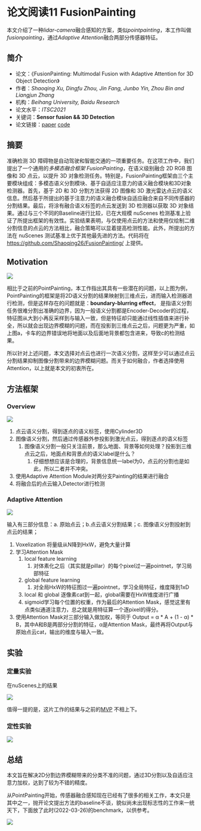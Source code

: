 # 论文阅读11 FusionPainting



本文介绍了一种*lidar-camera*融合感知的方案，类似*pointpainting*，本工作叫做*fusionpainting*，通过*Adaptive Attention*融合两部分传感器特征。

<!--more-->

## 简介

-   论文：《FusionPainting: Multimodal Fusion with Adaptive Attention for 3D Object Detection》
-   作者：_Shaoqing Xu, Dingfu Zhou, Jin Fang, Junbo Yin, Zhou Bin and Liangjun Zhang_
-   机构：_Beihang University, Baidu Research_
-   论文水平：_ITSC2021_
-   关键词：**Sensor fusion && 3D Detection**
-   论文链接：[paper](https://arxiv.org/pdf/2106.12449.pdf)  [code](https://github.com/Shaoqing26/FusionPainting)

## 摘要

准确检测 3D 障碍物是自动驾驶和智能交通的一项重要任务。在这项工作中，我们提出了一个通用的*多模态融合框架 FusionPainting*，在语义级别融合 2D RGB 图像和 3D 点云，以提升 3D 对象检测任务。特别是，FusionPainting框架由三个主要模块组成：多模态语义分割模块、基于自适应注意力的语义融合模块和3D对象检测器。首先，基于 2D 和 3D 分割方法获得 2D 图像和 3D 激光雷达点云的语义信息。然后基于所提出的基于注意力的语义融合模块自适应融合来自不同传感器的分割结果。最后，将涂有融合语义标签的点云发送到 3D 检测器以获取 3D 对象结果。通过与三个不同的Baseline进行比较，已在大规模 nuScenes 检测基准上验证了所提出框架的有效性。实验结果表明，与仅使用点云的方法和使用仅绘制二维分割信息的点云的方法相比，融合策略可以显着提高检测性能。此外，所提出的方法在 nuScenes 测试基准上优于其他最先进的方法。代码将在 https://github.com/Shaoqing26/FusionPainting/ 上提供。

## Motivation

![](https://pictures-1309138036.cos.ap-nanjing.myqcloud.com/img/20220328155443.png)

相比于之前的PointPainting，本工作指出其具有一些潜在的问题，以上图为例，PointPainting的框架是将2D语义分割的结果映射到三维点云，进而输入检测器进行检测，但是这样存在的问题就是：**boundary-blurring effect**， 是指语义分割任务很难分割出准确的边界，因为一般语义分割都是Encoder-Decoder的过程，特征图从大到小再反采样到与输入一致，但是特征却只能通过线性插值来进行补全，所以就会出现边界模糊的问题，而在投影到三维点云之后，问题更为严重，如上图a，卡车的边界错误地将地面以及后面地背景都包含进来，导致c的检测结果。

所以针对上述问题，本文选择对点云也进行一次语义分割，这样至少可以通过点云分割结果抑制图像分割带来的边界模糊问题。而关于如何融合，作者选择使用Attention，以上就是本文的初衷所在。

## 方法框架

### Overview

![](https://pictures-1309138036.cos.ap-nanjing.myqcloud.com/img/20220328160338.png)

1. 点云语义分割，得到逐点的语义标签，使用Cylinder3D
2. 图像语义分割，然后通过传感器外参投影到激光点云，得到逐点的语义标签
	1. 图像语义分割一般只关注前景，那么地面、背景等如何处理？投影到三维点云之后，地面点和背景点的语义label是什么？
		1. 仔细想想应该是合理的，背景信息统一label为0，点云的分割也是如此，所以二者并不冲突。
3. 使用Adaptive Attention Module对两分支Painting的结果进行融合
4. 将融合后的点云输入Detector进行检测


### Adaptive Attention

![](https://pictures-1309138036.cos.ap-nanjing.myqcloud.com/img/20220328161351.png)

输入有三部分信息：a. 原始点云；b.点云语义分割结果；c. 图像语义分割投射到点云的结果；

1. Voxelization 将量级从N降到HxW，避免大量计算
2. 学习Attention Mask
	1. local feature learning
		1. 对体素化之后（其实就是pillar）的每个pixel过一遍pointnet，学习局部特征
	2. global feature learning
		1. 对全局HxW的特征图过一遍pointnet，学习全局特征，维度降到1xD
	3. local 和 global 逐像素cat到一起，global需要在HxW维度进行广播
	4. sigmoid学习每个位置的权重，作为最后的Attention Mask，感觉这里有点类似通道注意力，总之就是用特征算一个逐pixel的得分。
3. 使用Attention Mask对三部分输入做加权，等同于 Output = α * A + (1 - α) * B，其中A和B是两部分分割的特征，α是Attention Mask，最终再将Output与原始点云cat，输出的维度与输入一致。

## 实验

### 定量实验

在nuScenes上的结果

![](https://pictures-1309138036.cos.ap-nanjing.myqcloud.com/img/20220328162800.png)

值得一提的是，这片工作的结果与之前的[MVP](https://tianweiy.github.io/mvp/) 不相上下。

### 定性实验

![](https://pictures-1309138036.cos.ap-nanjing.myqcloud.com/img/20220328162934.png)


## 总结

本文旨在解决2D分割边界模糊带来的分类不准的问题，通过3D分割以及自适应注意力加权，达到了较为不错的精度。

从PointPainting开始，传感器融合感知现在已经有了很多的相关工作，本文只是其中之一，抛开论文提出方法的baseline不谈，貌似尚未出现标志性的工作来一统天下，下面放了此时(2022-03-26)的benchmark，以供参考。

![](https://pictures-1309138036.cos.ap-nanjing.myqcloud.com/img/20220328163244.png)

